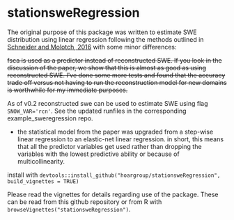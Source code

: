 # stationsweRegression

The original purpose of this package was written to estimate SWE distribution using linear regression following the methods outlined in [Schneider and Molotch, 2016](!http://onlinelibrary.wiley.com/doi/10.1002/2016WR019067/full) with some minor differences:

~~fsca is used as a predictor instead of reconstructed SWE. If you look in the discussion of the paper, we show that this is almost as good as using reconstructed SWE. I've done some more tests and found that the accuracy trade off versus not having to run the reconstruction model for new domains is worthwhile for my immediate purposes.~~

As of v0.2 reconstructed swe can be used to estimate SWE using flag `SNOW_VAR='rcn'`. See the updated runfiles in the corresponding example_sweregression repo.

- the statistical model from the paper was upgraded from a step-wise linear regression to an elastic-net linear regression. in short, this means that all the predictor variables get used rather than dropping the variables with the lowest predictive ability or because of multicollinearity.


install with `devtools::install_github("hoargroup/stationsweRegression", build_vignettes = TRUE)`


Please read the vignettes for details regarding use of the package. These can be read from this github repository or from R with `browseVignettes("stationsweRegression")`.
